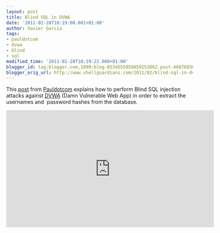 ```yaml
---
layout: post
title: Blind SQL in DVWA
date: '2011-02-28T10:19:00.001+01:00'
author: Xavier Garcia
tags:
- pauldotcom
- dvwa
- blind
- sql
modified_time: '2011-02-28T10:19:22.060+01:00'
blogger_id: tag:blogger.com,1999:blog-8534555958859253862.post-4687693856546697801
blogger_orig_url: http://www.shellguardians.com/2011/02/blind-sql-in-dvwa.html
---
```

This [post](http://pauldotcom.com/2011/02/manual-blind-sql-injection-and.html) from [Pauldotcom](http://www.pauldotcom.com/) explains how to perform Blind SQL injection attacks against [DVWA](http://www.dvwa.co.uk/) (Damn Vulnerable Web App) in order to extract the usernames and  password hashes from the database.

<iframe allowfullscreen="" frameborder="0" height="315" src="http://www.youtube.com/embed/fVz_SzNo5vg" width="560"></iframe>
